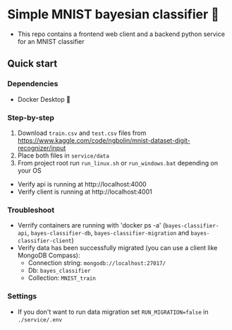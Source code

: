 # Simple MNIST bayesian classifier 🔢

- This repo contains a frontend web client and a backend python service for an MNIST classifier
  
## Quick start
### Dependencies
- Docker Desktop 🐋 
### Step-by-step
1. Download `train.csv` and `test.csv` files from https://www.kaggle.com/code/ngbolin/mnist-dataset-digit-recognizer/input
2. Place both files in `service/data`
3. From project root run `run_linux.sh` or `run_windows.bat` depending on your OS

- Verify api is running at http://localhost:4000
- Verify client is running at http://localhost:4001

### Troubleshoot
- Verrify containers are running with 'docker ps -a' (`bayes-classifier-api`, `bayes-classifier-db`, `bayes-classifier-migration` and `bayes-classifier-client`)
- Verify data has been successfully migrated (you can use a client like MongoDB Compass):
  - Connection string: `mongodb://localhost:27017/`
  - Db: `bayes_classifier`
  - Collection: `MNIST_train`

### Settings
- If you don't want to run data migration set `RUN_MIGRATION=false` in `./service/.env`